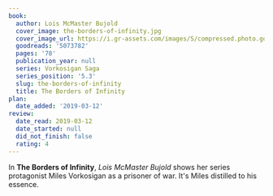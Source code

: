 ```yaml
---
book:
  author: Lois McMaster Bujold
  cover_image: the-borders-of-infinity.jpg
  cover_image_url: https://i.gr-assets.com/images/S/compressed.photo.goodreads.com/books/1327917017l/5073782._SX98_.jpg
  goodreads: '5073782'
  pages: '78'
  publication_year: null
  series: Vorkosigan Saga
  series_position: '5.3'
  slug: the-borders-of-infinity
  title: The Borders of Infinity
plan:
  date_added: '2019-03-12'
review:
  date_read: 2019-03-12
  date_started: null
  did_not_finish: false
  rating: 4
---
```


In **The Borders of Infinity**, *Lois McMaster Bujold* shows her series protagonist Miles Vorkosigan as a prisoner of war. It's Miles distilled to his essence.
